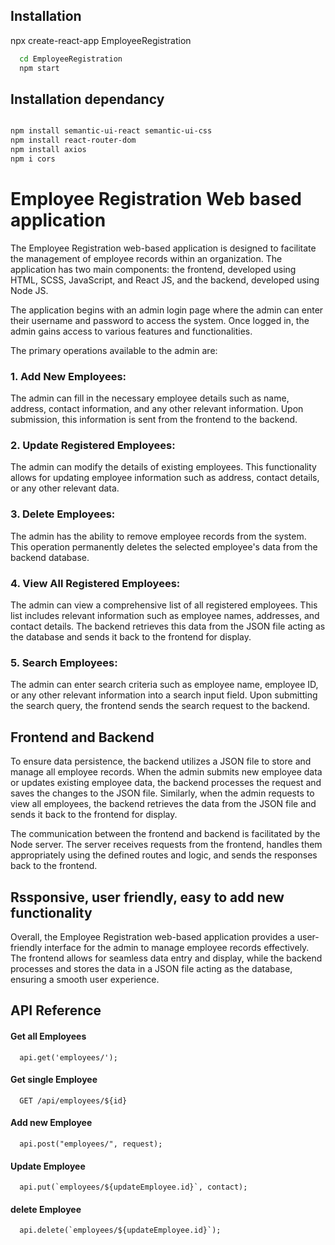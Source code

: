 
## Installation

npx create-react-app EmployeeRegistration

```bash
  cd EmployeeRegistration
  npm start
```
## Installation dependancy
```bash

npm install semantic-ui-react semantic-ui-css
npm install react-router-dom
npm install axios
npm i cors
```

# Employee Registration Web based application

The Employee Registration web-based application is designed to facilitate the management of employee records within an organization. The application has two main components: the frontend, developed using HTML, SCSS, JavaScript, and React JS, and the backend, developed using Node JS.

The application begins with an admin login page where the admin can enter their username and password to access the system. Once logged in, the admin gains access to various features and functionalities.

The primary operations available to the admin are:

### 1. Add New Employees: 
The admin can fill in the necessary employee details such as name, address, contact information, and any other relevant information. Upon submission, this information is sent from the frontend to the backend.

### 2. Update Registered Employees: 
The admin can modify the details of existing employees. This functionality allows for updating employee information such as address, contact details, or any other relevant data.

### 3. Delete Employees: 
The admin has the ability to remove employee records from the system. This operation permanently deletes the selected employee's data from the backend database.

### 4. View All Registered Employees: 
The admin can view a comprehensive list of all registered employees. This list includes relevant information such as employee names, addresses, and contact details. The backend retrieves this data from the JSON file acting as the database and sends it back to the frontend for display.
### 5. Search Employees: 
The admin can enter search criteria such as employee name, employee ID, or any other relevant information into a search input field. Upon submitting the search query, the frontend sends the search request to the backend.

## Frontend and Backend 
To ensure data persistence, the backend utilizes a JSON file to store and manage all employee records. When the admin submits new employee data or updates existing employee data, the backend processes the request and saves the changes to the JSON file. Similarly, when the admin requests to view all employees, the backend retrieves the data from the JSON file and sends it back to the frontend for display.

The communication between the frontend and backend is facilitated by the Node server. The server receives requests from the frontend, handles them appropriately using the defined routes and logic, and sends the responses back to the frontend.

## Rssponsive, user friendly, easy to add new functionality

Overall, the Employee Registration web-based application provides a user-friendly interface for the admin to manage employee records effectively. The frontend allows for seamless data entry and display, while the backend processes and stores the data in a JSON file acting as the database, ensuring a smooth user experience.


## API Reference

#### Get all Employees

```http
  api.get('employees/');
```

#### Get single Employee

```http
  GET /api/employees/${id}
```

#### Add new Employee

```http
  api.post("employees/", request);
```

#### Update Employee

```http
  api.put(`employees/${updateEmployee.id}`, contact);

```
#### delete Employee

```http
  api.delete(`employees/${updateEmployee.id}`);

```


